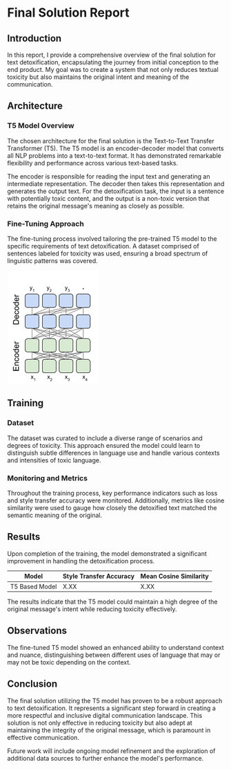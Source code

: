 # Final Solution Report

## Introduction

In this report, I provide a comprehensive overview of the final solution for text detoxification, encapsulating the journey from initial conception to the end product. My goal was to create a system that not only reduces textual toxicity but also maintains the original intent and meaning of the communication.

## Architecture

### T5 Model Overview

The chosen architecture for the final solution is the Text-to-Text Transfer Transformer (T5). The T5 model is an encoder-decoder model that converts all NLP problems into a text-to-text format. It has demonstrated remarkable flexibility and performance across various text-based tasks.

The encoder is responsible for reading the input text and generating an intermediate representation. The decoder then takes this representation and generates the output text. For the detoxification task, the input is a sentence with potentially toxic content, and the output is a non-toxic version that retains the original message's meaning as closely as possible.

### Fine-Tuning Approach

The fine-tuning process involved tailoring the pre-trained T5 model to the specific requirements of text detoxification. A dataset comprised of sentences labeled for toxicity was used, ensuring a broad spectrum of linguistic patterns was covered.

![T5 Architecture](figures/T5.png)

## Training

### Dataset

The dataset was curated to include a diverse range of scenarios and degrees of toxicity. This approach ensured the model could learn to distinguish subtle differences in language use and handle various contexts and intensities of toxic language.

### Monitoring and Metrics

Throughout the training process, key performance indicators such as loss and style transfer accuracy were monitored. Additionally, metrics like cosine similarity were used to gauge how closely the detoxified text matched the semantic meaning of the original.

## Results

Upon completion of the training, the model demonstrated a significant improvement in handling the detoxification process.

| Model          | Style Transfer Accuracy | Mean Cosine Similarity |
|----------------|-------------------------|------------------------|
| T5 Based Model | X.XX                    | X.XX                   |


The results indicate that the T5 model could maintain a high degree of the original message's intent while reducing toxicity effectively.

## Observations

The fine-tuned T5 model showed an enhanced ability to understand context and nuance, distinguishing between different uses of language that may or may not be toxic depending on the context.

## Conclusion

The final solution utilizing the T5 model has proven to be a robust approach to text detoxification. It represents a significant step forward in creating a more respectful and inclusive digital communication landscape. This solution is not only effective in reducing toxicity but also adept at maintaining the integrity of the original message, which is paramount in effective communication.

Future work will include ongoing model refinement and the exploration of additional data sources to further enhance the model's performance.
